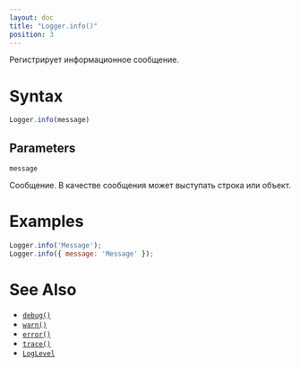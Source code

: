 ```yaml
---
layout: doc
title: "Logger.info()"
position: 3
---
```


Регистрирует информационное сообщение.

# Syntax

```js
Logger.info(message)
```

## Parameters

`message`

Сообщение. В качестве сообщения может выступать строка или объект.

# Examples

```js
Logger.info('Message');
Logger.info({ message: 'Message' });
```

# See Also

* [`debug()`](../Logger.debug/)
* [`warn()`](../Logger.warn/)
* [`error()`](../Logger.error/)
* [`trace()`](../Logger.trace/)
* [`LogLevel`](../LogLevel/)
